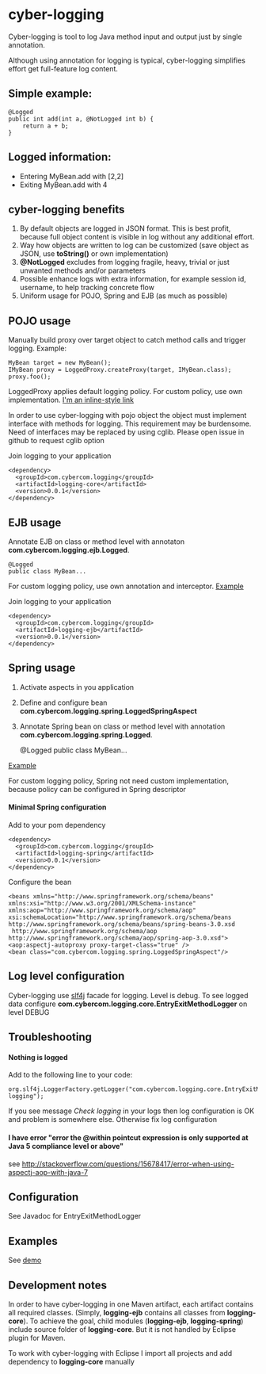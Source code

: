 cyber-logging
=============

Cyber-logging is tool to log Java method input and output just by single annotation. 

Although using annotation for logging is typical, cyber-logging simplifies effort get full-feature log content.

Simple example:
--------------- 

    @Logged
    public int add(int a, @NotLogged int b) {
        return a + b;
    }

Logged information:
---------------
* Entering MyBean.add with [2,2]
* Exiting MyBean.add with 4

cyber-logging benefits
---------------
1. By default objects are logged in JSON format. This is best profit, because full object content is visible in log without any additional effort.
2. Way how objects are written to log can be customized (save object as JSON, use **toString()** or own implementation)
3. **@NotLogged** excludes from logging fragile, heavy, trivial or just unwanted methods and/or parameters
4. Possible enhance logs with extra information, for example session id, username, to help tracking concrete flow
5. Uniform usage for POJO, Spring and EJB (as much as possible)

POJO usage
----------

Manually build proxy over target object to catch method calls and trigger logging. Example:

    MyBean target = new MyBean();
    IMyBean proxy = LoggedProxy.createProxy(target, IMyBean.class);
    proxy.foo();

LoggedProxy applies default logging policy. For custom policy, use own implementation. [I'm an inline-style link](https://www.google.com)

In order to use cyber-logging with pojo object the object must implement interface with methods for logging. This requirement may be burdensome. Need of interfaces may be 
replaced by using cglib. Please open issue in github to request cglib option

Join logging to your application

    <dependency>
      <groupId>com.cybercom.logging</groupId>
      <artifactId>logging-core</artifactId>
	  <version>0.0.1</version>
    </dependency>

EJB usage
----------

Annotate EJB on class or method level with annotaton **com.cybercom.logging.ejb.Logged**. 

    @Logged
    public class MyBean...

For custom logging policy, use own annotation and interceptor. [Example](https://github.com/michaldo/cyber-logging-demo/tree/master/demo-logging-ejb/src/test/java/com/cybercom/demo/logging/ejb/custom)

Join logging to your application

    <dependency>
      <groupId>com.cybercom.logging</groupId>
	  <artifactId>logging-ejb</artifactId>
	  <version>0.0.1</version>
    </dependency>	

Spring usage
----------

1. Activate aspects in you application
2. Define and configure bean **com.cybercom.logging.spring.LoggedSpringAspect**
3. Annotate Spring bean on class or method level with annotation **com.cybercom.logging.spring.Logged**.


    @Logged
    public class MyBean...

[Example](https://github.com/michaldo/cyber-logging-demo/blob/master/demo-logging-spring/src/test/resources/spring-beans.xml)

For custom logging policy, Spring not need custom implementation, because policy can be configured in Spring descriptor

#### Minimal Spring configuration

Add to your pom dependency

    <dependency>
	  <groupId>com.cybercom.logging</groupId>
	  <artifactId>logging-spring</artifactId>
	  <version>0.0.1</version>
    </dependency>	

Configure the bean

    <beans xmlns="http://www.springframework.org/schema/beans"
	xmlns:xsi="http://www.w3.org/2001/XMLSchema-instance"
	xmlns:aop="http://www.springframework.org/schema/aop"
	xsi:schemaLocation="http://www.springframework.org/schema/beans http://www.springframework.org/schema/beans/spring-beans-3.0.xsd
	 http://www.springframework.org/schema/aop http://www.springframework.org/schema/aop/spring-aop-3.0.xsd">
    <aop:aspectj-autoproxy proxy-target-class="true" />
    <bean class="com.cybercom.logging.spring.LoggedSpringAspect"/>

Log level configuration
-----

Cyber-logging use [slf4j](http://www.slf4j.org/) facade for logging. Level is debug. To see logged data configure
**com.cybercom.logging.core.EntryExitMethodLogger** on level DEBUG 


Troubleshooting
----------

#### Nothing is logged
Add to the following line to your code:

    org.slf4j.LoggerFactory.getLogger("com.cybercom.logging.core.EntryExitMethodLogger").debug("Check logging");
    
If you see message *Check logging* in your logs then log configuration is OK and problem is somewhere else.
Otherwise fix log configuration

#### I have error "error the @within pointcut expression is only supported at Java 5 compliance level or above"

see http://stackoverflow.com/questions/15678417/error-when-using-aspectj-aop-with-java-7


Configuration
-----

See Javadoc for EntryExitMethodLogger

Examples
--------

See [demo](https://github.com/michaldo/cyber-logging-demo)

Development notes
-------
In order to have cyber-logging in one Maven artifact, each artifact contains all required classes. (Simply, **logging-ejb** contains all classes from **logging-core**).
To achieve the goal, child modules (**logging-ejb**, **logging-spring**) include source folder of **logging-core**. But it is not handled by Eclipse plugin for Maven.

To work with cyber-logging with Eclipse I import all projects and add dependency to **logging-core** manually



